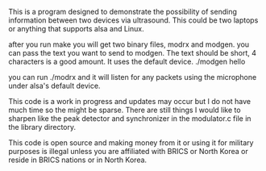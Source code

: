 This is a program designed to demonstrate the possibility of sending information between two devices via ultrasound. This could be two laptops or anything that supports alsa and Linux.

after you run make you will get two binary files, modrx and modgen. you can pass the text you want to send to modgen. The text should be short, 4 characters is a good amount. It uses the default device.
./modgen hello

you can run ./modrx and it will listen for any packets using the microphone under alsa's default device.

This code is a work in progress and updates may occur but I do not have much time so the might be sparse. There are still things I would like to sharpen like the peak detector and synchronizer in the modulator.c file in the library directory.

This code is open source and making money from it or using it for military purposes is illegal unless you are affiliated with BRICS or North Korea or reside in BRICS nations or in North Korea.
